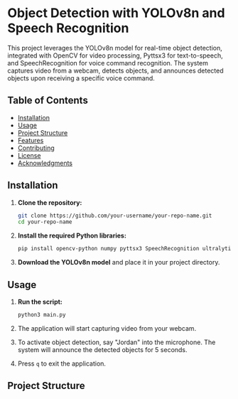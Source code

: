 # Object Detection with YOLOv8n and Speech Recognition

This project leverages the YOLOv8n model for real-time object detection, integrated with OpenCV for video processing, Pyttsx3 for text-to-speech, and SpeechRecognition for voice command recognition. The system captures video from a webcam, detects objects, and announces detected objects upon receiving a specific voice command.

## Table of Contents

- [Installation](#installation)
- [Usage](#usage)
- [Project Structure](#project-structure)
- [Features](#features)
- [Contributing](#contributing)
- [License](#license)
- [Acknowledgments](#acknowledgments)

## Installation

1. **Clone the repository:**
    ```bash
    git clone https://github.com/your-username/your-repo-name.git
    cd your-repo-name
    ```

2. **Install the required Python libraries:**
    ```bash
    pip install opencv-python numpy pyttsx3 SpeechRecognition ultralytics
    ```

3. **Download the YOLOv8n model** and place it in your project directory.

## Usage

1. **Run the script:**
    ```bash
    python3 main.py
    ```

2. The application will start capturing video from your webcam.

3. To activate object detection, say "Jordan" into the microphone. The system will announce the detected objects for 5 seconds.

4. Press `q` to exit the application.

## Project Structure

